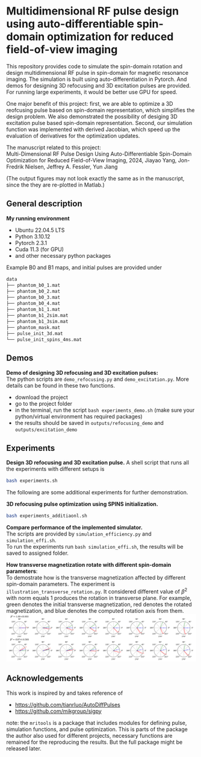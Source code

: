 # Multidimensional RF pulse design using auto-differentiable spin-domain optimization for reduced field-of-view imaging

This repository provides code to simulate the spin-domain rotation and design multidimensional RF pulse in spin-domain for magnetic resonance imaging. The simulation is built using auto-differentiation in Pytorch. 
And demos for designing 3D refocusing and 3D excitation pulses are provided. 
For running large experiments, it would be better use GPU for speed.

One major benefit of this project: first, we are able to optimize a 3D reofcusing pulse based on spin-domain representation, which simplifies the design problem. We also demonstrated the possibility of desiging 3D excitation pulse based spin-domain representation. Second, our simulation function was implemented with derived Jacobian, which speed up the evaluation of derivatives for the optimization updates.

The manuscript related to this project:<br>
Multi-Dimensional RF Pulse Design Using Auto-Differentiable Spin-Domain Optimization for Reduced Field-of-View Imaging, 2024, Jiayao Yang, Jon-Fredrik Nielsen, Jeffrey A. Fessler, Yun Jiang

(The output figures may not look exactly the same as in the manuscript, since the they are re-plotted in Matlab.)

## General description
**My running environment**
- Ubuntu 22.04.5 LTS
- Python 3.10.12
- Pytorch 2.3.1
- Cuda 11.3 (for GPU)
- and other necessary python packages

Example B0 and B1 maps, and initial pulses are provided under
```
data
├── phantom_b0_1.mat
├── phantom_b0_2.mat
├── phantom_b0_3.mat
├── phantom_b0_4.mat
├── phantom_b1_1.mat
├── phantom_b1_2sim.mat
├── phantom_b1_3sim.mat
├── phantom_mask.mat
├── pulse_init_3d.mat
└── pulse_init_spins_4ms.mat
```

## Demos
**Demo of designing 3D refocusing and 3D excitation pulses:**<br>
The python scripts are `demo_refocusing.py` and `demo_excitation.py`. More details can be found in these two functions.
- download the project
- go to the project folder
- in the terminal, run the script `bash experiments_demo.sh` (make sure your python/virtual environment has required packages)
- the results should be saved in `outputs/refocusing_demo` and `outputs/excitation_demo`


## Experiments
**Design 3D refocusing and 3D excitation pulse.** 
A shell script that runs all the experiments with different setups is
```sh
bash experiments.sh
```

The following are some additional experiments for further demonstration. 


**3D refocusing pulse optimization using SPINS initialization.**<br>
```sh
bash experiments_additiaonl.sh
```

**Compare performance of the implemented simulator.**<br>
The scripts are provided by `simulation_efficiency.py` and `simulation_effi.sh`. <br>
To run the experiments run `bash simulation_effi.sh`, the results will be saved to assigned folder.


**How transverse magnetization rotate with different spin-domain parameters**:<br>
To demostrate how is the transverse magnetization affected by different spin-domain parameters. 
The experiment is `illustration_transverse_rotation.py`. 
It considered different value of $\beta^2$ with norm equals 1 produces the rotation in transverse plane. For example, green denotes the initial transverse magnetization, red denotes the rotated magnetization, and blue denotes the computed rotation axis from them. ![fig_transverse_rotation_illustration.png](fig_transverse_rotation_illustration_demo.png)


## Acknowledgements
This work is inspired by and takes reference of
- https://github.com/tianrluo/AutoDiffPulses
- https://github.com/mikgroup/sigpy

note: the `mritools` is a package that includes modules for defining pulse, simulation functions, and pulse optimization. This is parts of the package the author also used for different projects, necessary functions are remained for the reproducing the results. But the full package might be released later.
